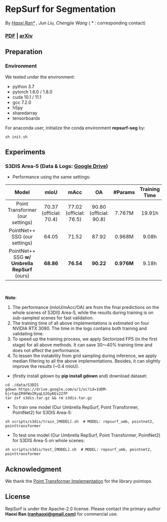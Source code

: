 # RepSurf for Segmentation <br>

By *[Haoxi Ran\*](https://github.com/hancyran) , Jun Liu, Chengjie Wang* ( * : corresponding contact)

### [PDF](https://openaccess.thecvf.com/content/CVPR2022/papers/Ran_Surface_Representation_for_Point_Clouds_CVPR_2022_paper.pdf) | [arXiv](http://arxiv.org/abs/2205.05740)


## Preparation

### Environment

We tested under the environment:

* python 3.7
* pytorch 1.6.0 / 1.8.0
* cuda 10.1 / 11.1
* gcc 7.2.0
* h5py
* sharedarray
* tensorboardx

For anaconda user, initialize the conda environment **repsurf-seg** by:

```
sh init.sh
```

## Experiments

### S3DIS Area-5 (Data & Logs: [Google Drive](https://drive.google.com/drive/folders/1jIZuy4RPFJ4YHAE8ScVQgwtBwNGgfKnv?usp=sharing))

* Performance using the same settings:

<table style="width:100%">
  <thead>
    <tr>
      <th>Model</th>
      <th>mIoU</th>
      <th>mAcc</th>
      <th>OA</th>
      <th>#Params</th>
      <th>Training Time</th>
      <th>Code</th>
      <th>Training Log</th>
      <th>Test Log</th>
      <th>Checkpoint</th>
    </tr>
  </thead>
  <tbody>
    <tr>
      <td align="center">Point Transformer (our settings)</td>
      <td align="center">70.37 (official: 70.4)</td>
      <td align="center">77.02 (official: 76.5)</td>
      <td align="center">90.80 (official: 90.8)</td>
      <td align="center">7.767M</td>
      <td align="center">19.91h</td>
      <td align="center"><a href="./models/pointtransformer/pointtransformer.py">pointtransformer.py</a></td>
      <td align="center"><a href="https://drive.google.com/file/d/1cLQetUso-fVzlfcJODXlfV-7MXa3vl-Y/view?usp=sharing">google drive</a></td>
      <td align="center"><a href="https://drive.google.com/file/d/1umrMvmwLsexKUZytcMdE12ek8xIk8E3_/view?usp=sharing">google drive</a></td>
      <td align="center"><a href="https://drive.google.com/file/d/1XnbRR2Yi6MFWVl5LVtBxLOTBN9qhuxlV/view?usp=sharing">google drive (30 MB)</a></td>
    </tr>
    <tr>
      <td align="center">PointNet++ SSG (our settings)</td>
      <td align="center">64.05</td>
      <td align="center">71.52</td>
      <td align="center">87.92</td>
      <td align="center">0.968M</td>
      <td align="center">9.08h</td>
      <td align="center"><a href="./models/pointnet2/pointnet2_ssg.py">pointnet2_ssg.py</a></td>
      <td align="center"><a href="https://drive.google.com/file/d/1xUkUB0iT-WYzzzR5yiWhZkSYPjjarKlC/view?usp=sharing">google drive</a></td>
      <td align="center"><a href="https://drive.google.com/file/d/1floQ53zgTxSs_nDn_MosIUWz4Rt7eHQx/view?usp=sharing">google drive</a></td>
      <td align="center"><a href="https://drive.google.com/file/d/1hdj7G8dplCouHYor16pChd7pB8M4rodu/view?usp=sharing">google drive (4 MB)</a></td>
    </tr>
    <tr>
      <td align="center">PointNet++ SSG <b>w/ Umbrella RepSurf</b> (ours)</td>
      <td align="center"><b>68.86</b></td>
      <td align="center"><b>76.54</b></td>
      <td align="center"><b>90.22</b></td>
      <td align="center"><b>0.976M</b></td>
      <td align="center">9.18h</td>
      <td align="center"><a href="./models/repsurf/repsurf_umb_ssg.py">repsurf_umb_ssg.py</a></td>
      <td align="center"><a href="https://drive.google.com/file/d/1C1mG7XFsJAiQYHMNuA8bVitEuY4TGXKY/view?usp=sharing">google drive</a></td>
      <td align="center"><a href="https://drive.google.com/file/d/1mNgmWhYcp2njwJybkGjLVModERCR9fr8/view?usp=sharing">google drive</a></td>
      <td align="center"><a href="https://drive.google.com/file/d/1pmXBt4wHKpC5llmD6pMNo2NmZZKNIQaq/view?usp=sharing">google drive (4 MB)</a></td>
    </tr>
  </tbody>
</table>
<br>

**Note**: 
1. The performance (mIoU/mAcc/OA) are from the final predictions on the whole scenes of S3DIS Area-5, while the results during training is on sub-sampled scenes for fast validation. 
2. The training time of all above implementations is estimated on four NVIDIA RTX 3090. The time in the logs contains both training and validating time.
3. To speed up the training process, we apply Sectorized FPS (in the first stage) for all above methods. It can save 30～40% training time and does not affect the performance.   
4. To lessen the instability from grid sampling during inference, we apply median filtering to all the above implementations. Besides, it can slightly improve the results (~0.4 mIoU).

* (firstly install gdown by **pip install gdown** and) download dataset:

```
cd ./data/S3DIS
gdown https://drive.google.com/u/1/uc?id=1UDM-bjrtqoIR9FWoIRyqLUJGyKEs22fP
tar zxf s3dis.tar.gz && rm s3dis.tar.gz
```

* To train one model (Our Umbrella RepSurf, Point Transformer, PointNet2) for S3DIS Area-5:

```
sh scripts/s3dis/train_[MODEL].sh  # MODEL: repsurf_umb, pointnet2, pointtransformer
```

* To test one model (Our Umbrella RepSurf, Point Transformer, PointNet2) for S3DIS Area-5 on whole scenes:

```
sh scripts/s3dis/test_[MODEL].sh  # MODEL: repsurf_umb, pointnet2, pointtransformer
```

## Acknowledgment

We thank the [Point Transformer Implementation](https://github.com/POSTECH-CVLab/point-transformer) for the library pointops.

## License

RepSurf is under the Apache-2.0 license. Please contact the primary author **Haoxi Ran (ranhaoxi@gmail.com)** for
commercial use.
